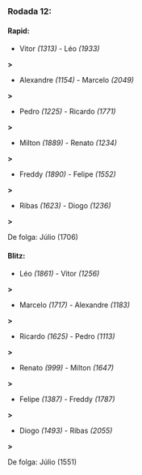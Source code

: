 ### Rodada 12:

#### Rapid:

* Vitor *(1313)*     -     Léo *(1933)*

 **>** 
* Alexandre *(1154)*     -     Marcelo *(2049)*

 **>** 
* Pedro *(1225)*     -     Ricardo *(1771)*

 **>** 
* Milton *(1889)*     -     Renato *(1234)*

 **>** 
* Freddy *(1890)*     -     Felipe *(1552)*

 **>** 
* Ribas *(1623)*     -     Diogo *(1236)*

 **>** 

De folga: Júlio (1706)

#### Blitz:

* Léo *(1861)*     -     Vitor *(1256)*

 **>** 
* Marcelo *(1717)*     -     Alexandre *(1183)*

 **>** 
* Ricardo *(1625)*     -     Pedro *(1113)*

 **>** 
* Renato *(999)*     -     Milton *(1647)*

 **>** 
* Felipe *(1387)*     -     Freddy *(1787)*

 **>** 
* Diogo *(1493)*     -     Ribas *(2055)*

 **>** 

De folga: Júlio (1551)

